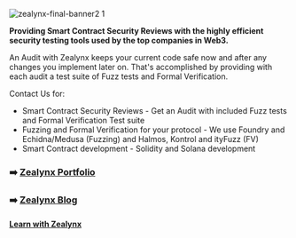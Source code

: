 ![zealynx-final-banner2 1](https://github.com/ZealynxSecurity/.github/assets/23363641/cbcc0edb-b216-485f-975b-073ee080a6a2)

**Providing Smart Contract Security Reviews with the highly efficient security testing tools used by the top companies in Web3.**

An Audit with Zealynx keeps your current code safe now and after any changes you implement later on.
That's accomplished by providing with each audit a test suite of Fuzz tests and Formal Verification.

Contact Us for:
* Smart Contract Security Reviews - Get an Audit with included Fuzz tests and Formal Verification Test suite
* Fuzzing and Formal Verification for your protocol - We use Foundry and Echidna/Medusa (Fuzzing) and Halmos, Kontrol and ityFuzz (FV)
* Smart Contract development - Solidity and Solana development

### ➡️ [Zealynx Portfolio](https://github.com/ZealynxSecurity/Zealynx/tree/main/Zealynx-portfolio) 
### ➡️ [Zealynx Blog](https://zealynx.hashnode.dev/)
#### [Learn with Zealynx](https://github.com/ZealynxSecurity/Zealynx/tree/main/EducationalContent) 


